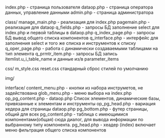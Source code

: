 index.php - страница пользователя
dataop.php - страница оператора данных, управление данными
admin.php - страница администратора

class/
manage_main.php - реализация для index.php
pagemain.php - реализация для dataop
q_fields.php - запросы БД заполнение select для index.php и первой таблицы в dataop.php
q_index_page.php - запросы БД вывод общего списка компонентов
q_interface.php - интерфейс для заполнения select и того же списка и инструментов к списку
q_oper_page.php - работа с динамически создаваемыми таблицами на тип элемента
q_prmtr_item.php - запросы БД запись itemlist.u_i_table_name и данные из/в parameter_items

css/
m_style.css
reset.css стандарный сброс стилей по умолчанию

img/

interface/
content_menu.php - кнопки из набора инструметов, не задействована
glob_menu.php - меню выбора на index.php
op_pg_content.php - dataop.php Список элементов, динамические базы, привязанные к элементам 
и инструменты
op_pg_head.php - вариация хедера для страницы dataop.php
pg_bottom.php - футер страницы, общий для всех
pg_content.php - таблица с имеющимися компонентами(общая) сюда диалог, для вывода информации 
                 по выбранному типу компонента.
pg_head.php - хеадер (index) включает меню фильтрация общего списка компонентов
